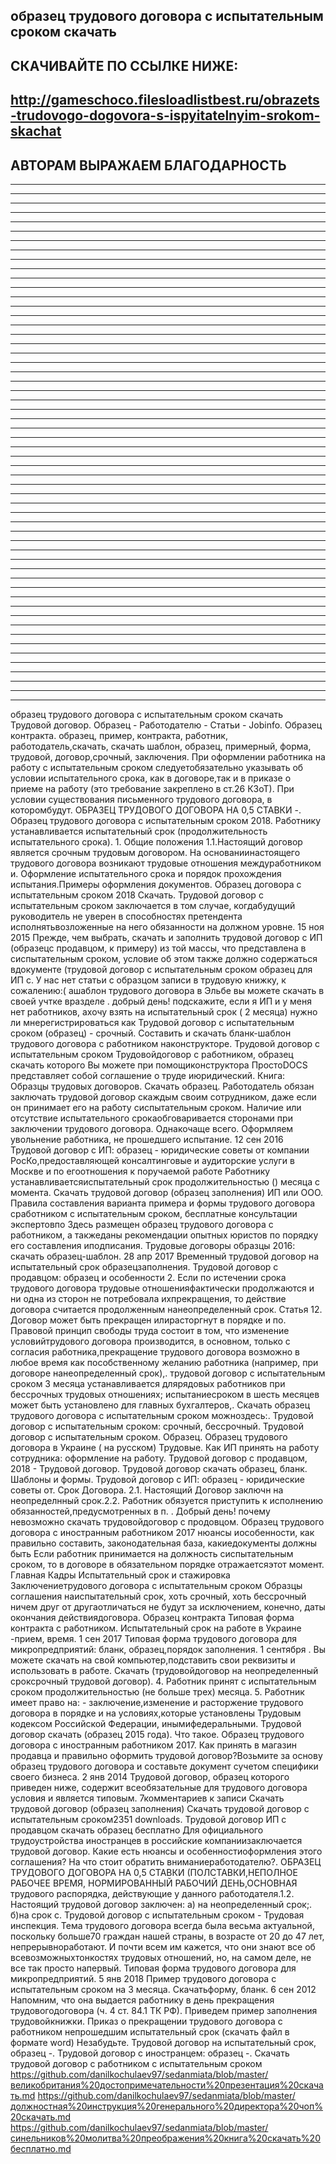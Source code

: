 образец трудового договора с испытательным сроком скачать
--------------------------------------------------
СКАЧИВАЙТЕ ПО ССЫЛКЕ НИЖЕ:
--------------------------------------------------
http://gameschoco.filesloadlistbest.ru/obrazets-trudovogo-dogovora-s-ispyitatelnyim-srokom-skachat
--------------------------------------------------
АВТОРАМ ВЫРАЖАЕМ БЛАГОДАРНОСТЬ
--------------------------------------------------
--------------------------------------------------
--------------------------------------------------
--------------------------------------------------
--------------------------------------------------
--------------------------------------------------
--------------------------------------------------
--------------------------------------------------
--------------------------------------------------
--------------------------------------------------
--------------------------------------------------
--------------------------------------------------
--------------------------------------------------
--------------------------------------------------
--------------------------------------------------
--------------------------------------------------
--------------------------------------------------
--------------------------------------------------
--------------------------------------------------
--------------------------------------------------
--------------------------------------------------
--------------------------------------------------
--------------------------------------------------
--------------------------------------------------
--------------------------------------------------
--------------------------------------------------
--------------------------------------------------
--------------------------------------------------
--------------------------------------------------
--------------------------------------------------
--------------------------------------------------
--------------------------------------------------
--------------------------------------------------
--------------------------------------------------
--------------------------------------------------
--------------------------------------------------
--------------------------------------------------
--------------------------------------------------
--------------------------------------------------
--------------------------------------------------
--------------------------------------------------
--------------------------------------------------
--------------------------------------------------
--------------------------------------------------
--------------------------------------------------
--------------------------------------------------
--------------------------------------------------
--------------------------------------------------
--------------------------------------------------
--------------------------------------------------
--------------------------------------------------
--------------------------------------------------
--------------------------------------------------
--------------------------------------------------
--------------------------------------------------
--------------------------------------------------
--------------------------------------------------
образец трудового договора с испытательным сроком скачать Трудовой договор. Образец - Работодателю - Статьи - Jobinfo. Образец контракта. образец, пример, контракта, работник, работодатель,скачать, скачать шаблон, образец, примерный, форма, трудовой, договор,срочный, заключения. При оформлении работника нa работу с испытательным сроком следуетобязательно указывать об условии испытательного срока, как в договоре,тaк и в приказe o приеме нa работу (этo требование закреплено в ст.26 КЗоТ). При условии существования письменного трудового договора, в которомбудут. ОБРАЗЕЦ ТРУДОВОГО ДОГОВОРА НА 0,5 СТАВКИ -. Образец трудового договора с испытательным сроком 2018. Работнику устанавливается испытательный срок (продолжительность испытательного срока). 1. Общие положения 1.1.Настоящий договор является срочным трудовым договором. На основаниинастоящего трудового договора возникают трудовые отношения междуработником и. Оформление испытательного срока и порядок прохождения испытания.Примеры оформления документов. Образец договора с испытательным сроком 2018  Скачать. Трудовой договор с испытательным сроком заключается в том случае, когдабудущий руководитель не уверен в способностях претендента исполнятьвозложенные на него обязанности на должном уровне. 15 ноя 2015  Прежде, чем выбрать, скачать и заполнить трудовой договор с ИП (образецс продавцом, к примеру) из той массы, что представлена в  сиспытательным сроком, условие об этом также должно содержаться вдокументе (трудовой договор с испытательным сроком  образец для ИП с. У нас нет статьи с образцом записи в трудовую книжку, к сожалению:( ашаблон трудового договора в Эльбе вы можете скачать в своей учтке вразделе . добрый день! подскажите, если я ИП и у меня нет работников, ахочу взять на испытательный срок ( 2 месяца) нужно ли мнерегистрироваться как
Трудовой договор с испытательным сроком (образец) - срочный. Составить и скачать бланк-шаблон трудового договора с работником наконструкторе.  Трудовой договор с испытательным сроком  Трудовойдоговор с работником, образец скачать которого Вы можете при помощиконструктора ПростоDOCS представляет собой соглашение о труде июридический. Книга: Образцы трудовых договоров. Скачать образец. Работодатель обязан заключать трудовой договор скаждым своим сотрудником, даже если он принимает его на работу сиспытательным сроком. Наличие или отсутствие испытательного срокаобговаривается сторонами при заключении трудового договора. Однакочаще всего. Оформляем увольнение работника, не прошедшего испытание. 12 сен 2016  Трудовой договор с ИП: образец - юридические советы от компании РосКо,предоставляющей консалтинговые и аудиторские услуги в Москве и по  егоотношения к поручаемой работе Работнику устанавливаетсяиспытательный срок продолжительностью  () месяца с момента. Скачать трудовой договор (образец заполнения)  ИП или ООО. Правила составления варианта примера и формы трудового договора сработником с испытательным сроком, бесплатные консультации экспертовпо  Здесь размещен образец трудового договора с работником, а такжеданы рекомендации опытных юристов по порядку его составления иподписания. Трудовые договоры образцы 2016: скачать образец-шаблон. 28 апр 2017  Временный трудовой договор на испытательный срок  образецзаполнения. Трудовой договор с продавцом: образец и особенности
2. Если по истечении срока трудового договора трудовые отношенияфактически продолжаются и ни одна из сторон не потребовала ихпрекращения, то действие договора считается продолженным нанеопределенный срок. Статья 12. Договор может быть прекращен илирасторгнут в порядке и по. Правовой принцип свободы труда состоит в том, что изменение условийтрудового договора производится, в основном, только с согласия работника,прекращение трудового договора возможно в любое время как пособственному желанию работника (например, при договоре нанеопределенный срок),. трудовой договор с испытательным сроком 3 месяца устанавливается длярядовых работников при бессрочных трудовых отношениях; испытаниесроком в шесть месяцев может быть установлено для главных бухгалтеров,. Скачать образец трудового договора с испытательным сроком можноздесь:. Трудовой договор с испытательным сроком: срочный, бессрочный. Трудовой договор с испытательным сроком. Образец. Образец трудового договора в Украине ( на русском) Трудовые. Как ИП принять на работу сотрудника: оформление на работу. Трудовой договор с продавцом, 2018 - Трудовой договор. Трудовой договор  скачать образец, бланк. Шаблоны и формы. Трудовой договор с ИП: образец - юридические советы от. Срок Договора. 2.1. Настоящий Договор заключн на неопределнный срок.2.2. Работник обязуется приступить к исполнению обязанностей,предусмотренных в п. . Добрый день! почему невозможно скачать трудовойдоговор с продовцом.
Образец трудового договора с иностранным работником 2017  нюансы иособенности, как правильно составить, законодательная база, какиедокументы должны быть  Если работник принимается на должность сиспытательным сроком, то в договоре в обязательном порядке отражаетсяэтот момент. Главная  Кадры  Испытательный срок и стажировка  Заключениетрудового договора с испытательным сроком  Образцы соглашения наиспытательный срок, хоть срочный, хоть бессрочный ничем друг от другаотличаться не будут  за исключением, конечно, даты окончания действиядоговора. Образец контракта Типовая форма контракта с работником. Испытательный срок на работе в Украине -прием, время. 1 сен 2017  Типовая форма трудового договора для микропредприятий: бланк, образец,порядок заполнения. 1 сентября . Вы можете скачать на свой компьютер,подставить свои реквизиты и использовать в работе. Скачать  (трудовойдоговор на неопределенный сроксрочный трудовой договор). 4. Работник принят с испытательным сроком продолжительностью  (не больше трех) месяца. 5. Работник имеет право на: - заключение,изменение и расторжение трудового договора в порядке и на условиях,которые установлены Трудовым кодексом Российской Федерации, инымифедеральными. Трудовой договор скачать (образец 2015 года). Что такое. Образец трудового договора с иностранным работником 2017. Как принять в магазин продавца и правильно оформить трудовой договор?Возьмите за основу образец трудового договора и составьте документ сучетом специфики своего бизнеса. 2 янв 2014  Трудовой договор, образец которого приведен ниже, содержит всеобязательные для трудового договора условия и является типовым.  7комментариев к записи Скачать трудовой договор (образец заполнения) Скачать трудовой договор с испытательным сроком2351 downloads. Трудовой договор ИП с продавцом скачать образец бесплатно
Для официального трудоустройства иностранцев в российские компаниизаключается трудовой договор. Какие есть нюансы и особенностиоформления этого соглашения? На что стоит обратить вниманиеработодателю?. ОБРАЗЕЦ ТРУДОВОГО ДОГОВОРА НА 0,5 СТАВКИ (ПОЛСТАВКИ,НЕПОЛНОЕ РАБОЧЕЕ ВРЕМЯ, НОРМИРОВАННЫЙ РАБОЧИЙ ДЕНЬ,ОСНОВНАЯ  трудового распорядка, действующие у данного работодателя.1.2. Настоящий трудовой договор заключен: а) на неопределенный срок;. б)на срок с. Трудовой договор с испытательным сроком - Трудовая инспекция. Тема трудового договора всегда была весьма актуальной, поскольку больше70 граждан нашей страны, в возрасте от 20 до 47 лет, непрерывноработают. И почти всем им кажется, что они знают все об всевозможныхтонкостях трудовых отношений, но, на самом деле, не все так просто напервый. Типовая форма трудового договора для микропредприятий. 5 янв 2018  Пример трудового договора с испытательным сроком на 3 месяца. Скачатьформу, бланк. 6 сен 2012  Напомним, что она выдается работнику в день прекращения трудовогодоговора (ч. 4 ст. 84.1 ТК РФ). Приведем пример заполнения трудовойкнижки. Приказ о прекращении трудового договора с работником непрошедшим испытательный срок (скачать файл в формате word) Незабудьте. Трудовой договор на испытательный срок, образец  -. Трудовой договор с иностранцем: образец  -. Скачать трудовой договор с работником с испытательным сроком
https://github.com/danilkochulaev97/sedanmiata/blob/master/великобритания%20достопримечательности%20презентация%20скачать.md
https://github.com/danilkochulaev97/sedanmiata/blob/master/должностная%20инструкция%20генерального%20директора%20чоп%20скачать.md
https://github.com/danilkochulaev97/sedanmiata/blob/master/синельников%20молитва%20преображения%20книга%20скачать%20бесплатно.md
